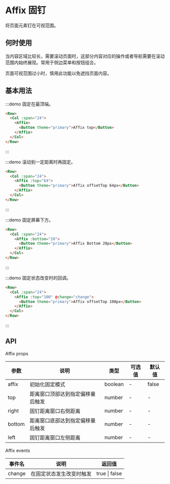 # Affix 固钉

将页面元素钉在可视范围。

## 何时使用

当内容区域比较长，需要滚动页面时，这部分内容对应的操作或者导航需要在滚动范围内始终展现。常用于侧边菜单和按钮组合。

页面可视范围过小时，慎用此功能以免遮挡页面内容。

## 基本用法

:::demo 固定在最顶端。

```html
<Row>
  <Col :span="24">
    <Affix>
      <Button theme="primary">Affix top</Button>
    </Affix>
  </Col>
</Row>
```
:::

:::demo 滚动到一定距离时再固定。

```html
<Row>
  <Col :span="24">
    <Affix :top="64">
      <Button theme="primary">Affix offsetTop 64px</Button>
    </Affix>
  </Col>
</Row>
```
:::

:::demo 固定屏幕下方。

```html
<Row>
  <Col :span="24">
    <Affix :bottom="20">
      <Button theme="primary">Affix Bottom 20px</Button>
    </Affix>
  </Col>
</Row>
```
:::

:::demo 固定状态改变时的回调。

```html
<Row>
  <Col :span="24">
    <Affix :top="100" @change="change">
      <Button theme="primary">Affix offsetTop 100px</Button>
    </Affix>
  </Col>
</Row>
```
:::

## API

Affix props

| 参数 | 说明 | 类型 | 可选值 | 默认值 |
|---- |---- |---- |---- |---- |
| affix | 初始化固定模式 | boolean | - | false |
| top | 距离窗口顶部达到指定偏移量后触发 | number | - | - |
| right | 固钉距离窗口右侧距离 | number | - | - |
| bottom | 距离窗口底部达到指定偏移量后触发 | number | - | - |
| left | 固钉距离窗口左侧距离 | number | - | - |

Affix events

| 事件名 | 说明 | 返回值 |
|---- |---- |---- |
| change | 在固定状态发生改变时触发 | true \| false |

<script>
  import Row from '@/components/row';
  import Col from '@/components/col';
  import Button from '@/components/button';
  import Affix from '@/components/affix';
  import Message from '@/components/message';

  export default {
    components: {
      Row,
      Col,
      Button,
      Affix,
    },
    methods: {
      change(val) {
        Message({
          theme: 'info',
          message: `当前状态：${val}`,
        });
      },
    },
  };
</script>
<style lang="scss" scoped>
  .article {
    height: 2000px; 
  }
</style>